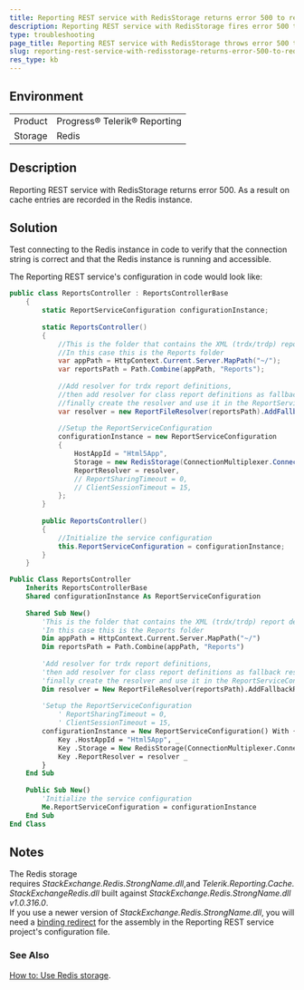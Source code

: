 ```yaml
---
title: Reporting REST service with RedisStorage returns error 500 to requests.
description: Reporting REST service with RedisStorage fires error 500 to requests. 
type: troubleshooting
page_title: Reporting REST service with RedisStorage throws error 500 to requests
slug: reporting-rest-service-with-redisstorage-returns-error-500-to-requests
res_type: kb
---
```


## Environment
<table>
	<tbody>
		<tr>
			<td>Product</td>
			<td>Progress® Telerik® Reporting</td>
		</tr>
		<tr>
			<td>Storage</td>
			<td>Redis</td>
		</tr>
	</tbody>
</table>

## Description

Reporting REST service with RedisStorage returns error 500. As a result on cache entries are recorded in the Redis instance.   

## Solution    
  
Test connecting to the Redis instance in code to verify that the connection string is correct and that the Redis instance is running and accessible.  
  
The Reporting REST service's configuration in code would look like:  

````cs
public class ReportsController : ReportsControllerBase
    {
        static ReportServiceConfiguration configurationInstance;
  
        static ReportsController()
        {
            //This is the folder that contains the XML (trdx/trdp) report definitions
            //In this case this is the Reports folder
            var appPath = HttpContext.Current.Server.MapPath("~/");
            var reportsPath = Path.Combine(appPath, "Reports");
  
            //Add resolver for trdx report definitions,
            //then add resolver for class report definitions as fallback resolver;
            //finally create the resolver and use it in the ReportServiceConfiguration instance.
            var resolver = new ReportFileResolver(reportsPath).AddFallbackResolver(new ReportTypeResolver());
  
            //Setup the ReportServiceConfiguration      
            configurationInstance = new ReportServiceConfiguration
            {
                HostAppId = "Html5App",
                Storage = new RedisStorage(ConnectionMultiplexer.Connect("RedisConnectionStringHERE")),           
                ReportResolver = resolver,
                // ReportSharingTimeout = 0,
                // ClientSessionTimeout = 15,
            };
        }
  
        public ReportsController()
        {
            //Initialize the service configuration
            this.ReportServiceConfiguration = configurationInstance;
        }  
    }
````
````vb
Public Class ReportsController
    Inherits ReportsControllerBase
    Shared configurationInstance As ReportServiceConfiguration
 
    Shared Sub New()
        'This is the folder that contains the XML (trdx/trdp) report definitions
        'In this case this is the Reports folder
        Dim appPath = HttpContext.Current.Server.MapPath("~/")
        Dim reportsPath = Path.Combine(appPath, "Reports")
 
        'Add resolver for trdx report definitions,
        'then add resolver for class report definitions as fallback resolver;
        'finally create the resolver and use it in the ReportServiceConfiguration instance.
        Dim resolver = New ReportFileResolver(reportsPath).AddFallbackResolver(New ReportTypeResolver())
 
        'Setup the ReportServiceConfiguration      
            ' ReportSharingTimeout = 0,
            ' ClientSessionTimeout = 15,
        configurationInstance = New ReportServiceConfiguration() With { _
            Key .HostAppId = "Html5App", _
            Key .Storage = New RedisStorage(ConnectionMultiplexer.Connect("RedisConnectionStringHERE")), _
            Key .ReportResolver = resolver _
        }
    End Sub
 
    Public Sub New()
        'Initialize the service configuration
        Me.ReportServiceConfiguration = configurationInstance
    End Sub
End Class
````

## Notes

The Redis storage requires *StackExchange.Redis.StrongName.dll*,and *Telerik.Reporting.Cache.StackExchangeRedis.dll* built against *StackExchange.Redis.StrongName.dll v1.0.316.0*.   
If you use a newer version of *StackExchange.Redis.StrongName.dll*, you will need a [binding redirect](https://msdn.microsoft.com/en-us/library/eftw1fys%28v=vs.110%29.aspx) for the assembly in the Reporting REST service project's configuration file.  

### See Also

[How to: Use Redis storage](../telerik-reporting-rest-howto-use-redis-storage). 
